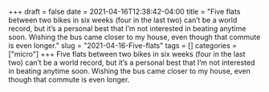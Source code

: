 +++draft = falsedate = 2021-04-16T12:38:42-04:00title = "Five flats between two bikes in six weeks (four in the last two) can’t be a world record, but it’s a personal best that I’m not interested in beating anytime soon. Wishing the bus came closer to my house, even though that commute is even longer."slug = "2021-04-16-Five-flats"tags = []categories = ["micro"]+++Five flats between two bikes in six weeks (four in the last two) can’t be a world record, but it’s a personal best that I’m not interested in beating anytime soon. Wishing the bus came closer to my house, even though that commute is even longer.